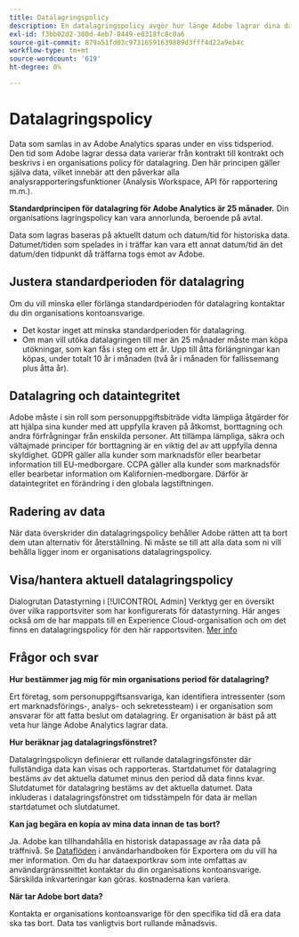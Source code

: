 ```yaml
---
title: Datalagringspolicy
description: En datalagringspolicy avgör hur länge Adobe lagrar dina data.
exl-id: f3bb02d2-380d-4eb7-8449-e0318fc8c0a6
source-git-commit: 879a51fd03c97316591639889d3fff4d22a9eb4c
workflow-type: tm+mt
source-wordcount: '619'
ht-degree: 0%

---
```


# Datalagringspolicy

Data som samlas in av Adobe Analytics sparas under en viss tidsperiod. Den tid som Adobe lagrar dessa data varierar från kontrakt till kontrakt och beskrivs i en organisations policy för datalagring. Den här principen gäller själva data, vilket innebär att den påverkar alla analysrapporteringsfunktioner (Analysis Workspace, API för rapportering m.m.).

**Standardprincipen för datalagring för Adobe Analytics är 25 månader.** Din organisations lagringspolicy kan vara annorlunda, beroende på avtal.

Data som lagras baseras på aktuellt datum och datum/tid för historiska data. Datumet/tiden som spelades in i träffar kan vara ett annat datum/tid än det datum/den tidpunkt då träffarna togs emot av Adobe.

## Justera standardperioden för datalagring

Om du vill minska eller förlänga standardperioden för datalagring kontaktar du din organisations kontoansvarige.

* Det kostar inget att minska standardperioden för datalagring.
* Om man vill utöka datalagringen till mer än 25 månader måste man köpa utökningar, som kan fås i steg om ett år. Upp till åtta förlängningar kan köpas, under totalt 10 år i månaden (två år i månaden för fallissemang plus åtta år).

## Datalagring och dataintegritet

Adobe måste i sin roll som personuppgiftsbiträde vidta lämpliga åtgärder för att hjälpa sina kunder med att uppfylla kraven på åtkomst, borttagning och andra förfrågningar från enskilda personer. Att tillämpa lämpliga, säkra och vältajmade principer för borttagning är en viktig del av att uppfylla denna skyldighet. GDPR gäller alla kunder som marknadsför eller bearbetar information till EU-medborgare. CCPA gäller alla kunder som marknadsför eller bearbetar information om Kalifornien-medborgare. Därför är dataintegritet en förändring i den globala lagstiftningen.

## Radering av data

När data överskrider din datalagringspolicy behåller Adobe rätten att ta bort dem utan alternativ för återställning. Ni måste se till att alla data som ni vill behålla ligger inom er organisations datalagringspolicy.

## Visa/hantera aktuell datalagringspolicy

Dialogrutan Datastyrning i [!UICONTROL Admin] Verktyg ger en översikt över vilka rapportsviter som har konfigurerats för datastyrning. Här anges också om de har mappats till en Experience Cloud-organisation och om det finns en datalagringspolicy för den här rapportsviten. [Mer info](https://experienceleague.adobe.com/docs/analytics/admin/data-governance/gdpr-view-settings.html?lang=en)

## Frågor och svar

**Hur bestämmer jag mig för min organisations period för datalagring?**

Ert företag, som personuppgiftsansvariga, kan identifiera intressenter (som ert marknadsförings-, analys- och sekretessteam) i er organisation som ansvarar för att fatta beslut om datalagring. Er organisation är bäst på att veta hur länge Adobe Analytics lagrar data.

**Hur beräknar jag datalagringsfönstret?**

Datalagringspolicyn definierar ett rullande datalagringsfönster där fullständiga data kan visas och rapporteras. Startdatumet för datalagring bestäms av det aktuella datumet minus den period då data finns kvar. Slutdatumet för datalagring bestäms av det aktuella datumet. Data inkluderas i datalagringsfönstret om tidsstämpeln för data är mellan startdatumet och slutdatumet.

**Kan jag begära en kopia av mina data innan de tas bort?**

Ja. Adobe kan tillhandahålla en historisk datapassage av råa data på träffnivå. Se [Dataflöden](/help/export/analytics-data-feed/data-feed-overview.md) i användarhandboken för Exportera om du vill ha mer information. Om du har dataexportkrav som inte omfattas av användargränssnittet kontaktar du din organisations kontoansvarige. Särskilda inkvarteringar kan göras. kostnaderna kan variera.

**När tar Adobe bort data?**

Kontakta er organisations kontoansvarige för den specifika tid då era data ska tas bort. Data tas vanligtvis bort rullande månadsvis.
